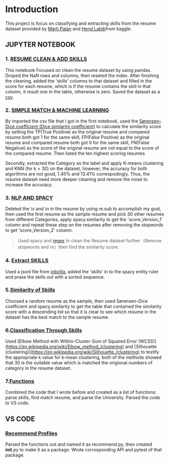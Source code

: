 # Introduction

This project is focus on classifying and extracting skills from the resume dataset provided by [Marti Palan](https://www.kaggle.com/datasets/maitrip/resumes) and [Hend Labib](https://www.kaggle.com/code/hendlabib12/resume-extraction/data)from kaggle.

## JUPYTER NOTEBOOK

### 1. [RESUME CLEAN & ADD SKILLS](https://github.com/xilin-tian/Resume_Classification/blob/main/jupyter%20notebook/RESUME_CLEAN_%26_ADD_SKILLS_XilinTian.ipynb)

This notebook Focused on clean the resume dataset by using pandas. Droped the NaN rows and columns, then reseted the index. After finishing the cleaning, added the 'skills' columns to that dataset and filled in the score for each resume, which is if the resume contains the skill in that column, it result one in the table, otherwise is zero. Saved the dataset as a [csv](https://github.com/xilin-tian/Resume_Classification/blob/main/original%20data%20and%20result%20csv/resume_add_skills.csv).

### 2. [SIMPLE MATCH & MACHINE LEARNING](https://github.com/xilin-tian/Resume_Classification/blob/main/jupyter%20notebook/SIMPLE_MATCH_%26_MACHINE_LEARNING.ipynb)

By imported the csv file that I got in the first notebook, used the [Sørensen–Dice coefficient (Dice similarity coefficient)](https://en.wikipedia.org/wiki/S%C3%B8rensen%E2%80%93Dice_coefficient) to calculate the similarity score by setting the TP(True Positive) as the original resume and compared resume both got 1 for the same skill, FP(False Positive) as the original resume and compared resume both got 0 for the same skill, FN(False Negative) as the score of the original resume are not equal to the score of the compared resume. Then listed the ten highest scoring resumes

Secondly, extracted the Category as the label and apply K-means clustering and KNN (for k = 30) on the dataset, however, the accuracy for both algorithms are not good, 1.45% and 13.41% correspodingly. Thus, the resume dataset need more deeper cleaning and remove the noise to increase the accuracy.

### 3. [NLP AND SPACY](https://github.com/xilin-tian/Resume_Classification/blob/main/jupyter%20notebook/NLP_AND_SPACY.ipynb)

Deleted the \x and \n in the resume by using re.sub to accomplish my goal, then used the first resume as the sample resume and pick 30 other resumes from different Categories, apply spacy.similarity to get the 'score_Version_1' column and repeat these step on the resumes after removing the stopwords to get 'score_Version_2' column.

> Used spacy and [regex](https://en.wikipedia.org/wiki/Regular_expression) to clean the Resume dataset further（Remove stopwords and \\n）then find the similarity score.

### 4. [Extract SKILLS](https://github.com/xilin-tian/Resume_Classification/blob/main/jupyter%20notebook/EXTRACT_SKILLS.ipynb)
Used a jsonl file from [jobzilla](https://github.com/kingabzpro/jobzilla_ai/blob/main/jz_skill_patterns.jsonl), added the 'skills' in to the spacy entity ruler and prase the skills out with a sorted sequence.


### 5.[Similarity of Skills](https://github.com/xilin-tian/Resume_Classification/blob/main/jupyter%20notebook/SIMILARITY_OF_SKILLS.ipynb)
Choosed a random resume as the sample, then used Sørensen–Dice coefficient and spacy.similarity to get the table that contained the similarity score with a descending list so that it is clear to see which resume in the dataset has the best match to the sample resume.

### 6.[Classification Through Skills](https://github.com/xilin-tian/Resume_Classification/blob/main/jupyter%20notebook/CLASSIFICATION_THROUGH_SKILLS.ipynb)
Used [Elbow Method with Within-Cluster-Sum of Squared Error (WCSS)](https://en.wikipedia.org/wiki/Elbow_method_(clustering) and [Silhouette (clustering)](https://en.wikipedia.org/wiki/Silhouette_(clustering) to testify the appropriate k value for k-mean clustering, both of the methods showed that 30 is the suitable value which is matched the origional numbers of category in the resume dataset.

### 7.[Functions](https://github.com/xilin-tian/Resume_Classification/blob/main/jupyter%20notebook/Functions.ipynb)
Combined the code that I wrote before and created as a list of functions: parse skills, find match resume, and parse the University. Parsed the code to VS code.

## VS CODE
### [Recommend Profiles](https://github.com/xilin-tian/Resume_Classification/tree/main/recommend_profiles)
Parsed the functions out and named it as recommend.py, then created __init__.py to make it as a package. Wrote corrosponding API and pytest of that package.
</ol>
